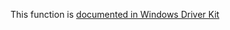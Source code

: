 This function is [documented in Windows Driver Kit](https://learn.microsoft.com/en-us/windows-hardware/drivers/ddi/wdm/nf-wdm-rtlinitansistring)
